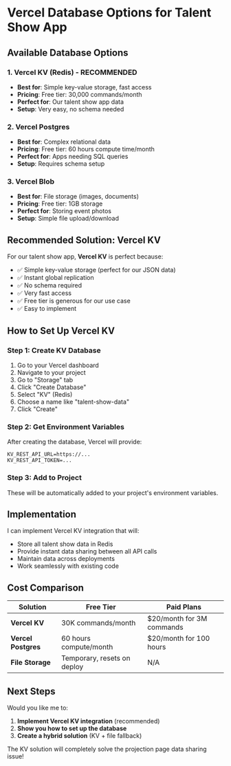 # Vercel Database Options for Talent Show App

## Available Database Options

### 1. **Vercel KV (Redis) - RECOMMENDED**
- **Best for**: Simple key-value storage, fast access
- **Pricing**: Free tier: 30,000 commands/month
- **Perfect for**: Our talent show app data
- **Setup**: Very easy, no schema needed

### 2. **Vercel Postgres**
- **Best for**: Complex relational data
- **Pricing**: Free tier: 60 hours compute time/month
- **Perfect for**: Apps needing SQL queries
- **Setup**: Requires schema setup

### 3. **Vercel Blob**
- **Best for**: File storage (images, documents)
- **Pricing**: Free tier: 1GB storage
- **Perfect for**: Storing event photos
- **Setup**: Simple file upload/download

## Recommended Solution: Vercel KV

For our talent show app, **Vercel KV** is perfect because:
- ✅ Simple key-value storage (perfect for our JSON data)
- ✅ Instant global replication
- ✅ No schema required
- ✅ Very fast access
- ✅ Free tier is generous for our use case
- ✅ Easy to implement

## How to Set Up Vercel KV

### Step 1: Create KV Database
1. Go to your Vercel dashboard
2. Navigate to your project
3. Go to "Storage" tab
4. Click "Create Database"
5. Select "KV" (Redis)
6. Choose a name like "talent-show-data"
7. Click "Create"

### Step 2: Get Environment Variables
After creating the database, Vercel will provide:
```
KV_REST_API_URL=https://...
KV_REST_API_TOKEN=...
```

### Step 3: Add to Project
These will be automatically added to your project's environment variables.

## Implementation

I can implement Vercel KV integration that will:
- Store all talent show data in Redis
- Provide instant data sharing between all API calls
- Maintain data across deployments
- Work seamlessly with existing code

## Cost Comparison

| Solution | Free Tier | Paid Plans |
|----------|-----------|------------|
| **Vercel KV** | 30K commands/month | $20/month for 3M commands |
| **Vercel Postgres** | 60 hours compute/month | $20/month for 100 hours |
| **File Storage** | Temporary, resets on deploy | N/A |

## Next Steps

Would you like me to:
1. **Implement Vercel KV integration** (recommended)
2. **Show you how to set up the database**
3. **Create a hybrid solution** (KV + file fallback)

The KV solution will completely solve the projection page data sharing issue!
